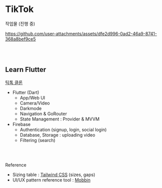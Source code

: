 # TikTok

작업물 (진행 중)

https://github.com/user-attachments/assets/dfe2d996-0ad2-46a9-8741-368a8bef9ce5


<br/>  
<br/>

## Learn Flutter

[틱톡 클론](https://nomadcoders.co/tiktok-clone "NomadCoders")

- Flutter (Dart)
  - App/Web UI
  - Camera/Video
  - Darkmode
  - Navigation & GoRouter
  - State Management : Provider & MVVM
- Firebase
  - Authentication (signup, login, social login)
  - Database, Storage : uploading video
  - Filtering (search)

<br/>  
<br/>

Reference

- Sizing table : [Tailwind CSS](https://tailwindcss.com/) (sizes, gaps)
- UI/UX pattern reference tool : [Mobbin](https://mobbin.com/)
